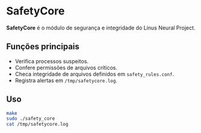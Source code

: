 # SafetyCore

**SafetyCore** é o módulo de segurança e integridade do Linus Neural Project.

## Funções principais
- Verifica processos suspeitos.
- Confere permissões de arquivos críticos.
- Checa integridade de arquivos definidos em `safety_rules.conf`.
- Registra alertas em `/tmp/safetycore.log`.

## Uso
```bash
make
sudo ./safety_core
cat /tmp/safetycore.log
